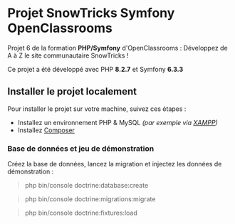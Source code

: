 # Projet SnowTricks Symfony OpenClassrooms

Projet 6 de la formation **PHP/Symfony** d'OpenClassrooms : Développez de A à Z le site communautaire SnowTricks !

Ce projet a été développé avec PHP **8.2.7** et Symfony **6.3.3**

## Installer le projet localement
Pour installer le projet sur votre machine, suivez ces étapes :
- Installez un environnement PHP & MySQL *(par exemple via [XAMPP](https://www.apachefriends.org/))*
- Installez [Composer](https://getcomposer.org/download/)

###  Base de données et jeu de démonstration
Créez la base de données, lancez la migration et injectez les données de démonstration :
>php bin/console doctrine:database:create

>php bin/console doctrine:migrations:migrate

>php bin/console doctrine:fixtures:load